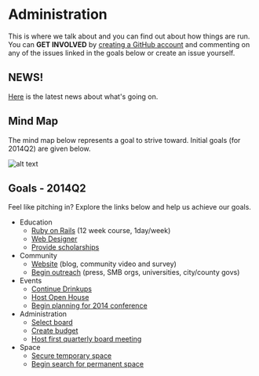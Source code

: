 Administration
==============

This is where we talk about and you can find out about how things are run. You can **GET INVOLVED** by [creating a GitHub account](https://github.com/join) and commenting on any of the issues linked in the goals below or create an issue yourself.

NEWS!
---

[Here](https://github.com/qcmerge/administration/blob/master/updates/latest.md) is the latest news about what's going on.

Mind Map
---

The mind map below represents a goal to strive toward. Initial goals (for 2014Q2) are given below.

![alt text](https://raw.github.com/qcmerge/administration/master/docs/qcmerge-mind-map.png "Organizational Mind Map")


Goals - 2014Q2
---

Feel like pitching in? Explore the links below and help us achieve our goals.

* Education
    * [Ruby on Rails](https://github.com/qcmerge/training/issues?milestone=1&state=open) (12 week course, 1day/week)
    * [Web Designer](https://github.com/qcmerge/training/issues/9)
    * [Provide scholarships](https://github.com/qcmerge/community/issues/3)
* Community
    * [Website](https://github.com/qcmerge/qcmerge.github.io) (blog, community video and survey)
    * [Begin outreach](https://github.com/qcmerge/community/issues/1) (press, SMB orgs, universities, city/county govs)
* Events
    * [Continue Drinkups](https://github.com/qcmerge/drinkup)
    * [Host Open House](https://github.com/qcmerge/events/issues/1)
    * [Begin planning for 2014 conference](https://github.com/qcmerge/2014)
* Administration
    * [Select board](https://github.com/qcmerge/administration/issues/1)
    * [Create budget](https://github.com/qcmerge/administration/issues/2)
    * [Host first quarterly board meeting](https://github.com/qcmerge/administration/issues/3)
* Space
    * [Secure temporary space](https://github.com/qcmerge/space/issues/1)
    * [Begin search for permanent space](https://github.com/qcmerge/space/issues/2)
